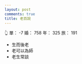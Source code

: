 ```yaml
---
layout: post
comments: true
title: 老百說
---
```


:point_up_2: 單： -7 婚： 758 年： 325 旅： 191

- 生而後老
- 老可以為師
- 老生常談

